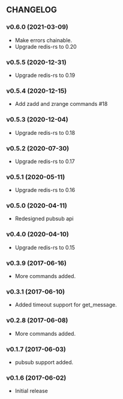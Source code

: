 ## CHANGELOG

### v0.6.0 (2021-03-09)

* Make errors chainable.
* Upgrade redis-rs to 0.20

### v0.5.5 (2020-12-31)

* Upgrade redis-rs to 0.19

### v0.5.4 (2020-12-15)

* Add zadd and zrange commands #18

### v0.5.3 (2020-12-04)

* Upgrade redis-rs to 0.18

### v0.5.2 (2020-07-30)

* Upgrade redis-rs to 0.17

### v0.5.1 (2020-05-11)

* Upgrade redis-rs to 0.16

### v0.5.0 (2020-04-11)

* Redesigned pubsub api

### v0.4.0 (2020-04-10)

* Upgrade redis-rs to 0.15

### v0.3.9 (2017-06-16)

* More commands added.

### v0.3.1 (2017-06-10)

* Added timeout support for get_message.

### v0.2.8 (2017-06-08)

* More commands added.

### v0.1.7 (2017-06-03)

* pubsub support added.

### v0.1.6 (2017-06-02)

* Initial release
